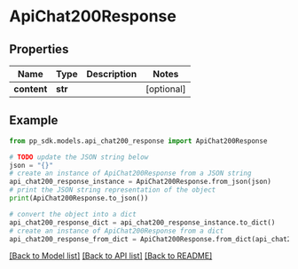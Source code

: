 # ApiChat200Response


## Properties

Name | Type | Description | Notes
------------ | ------------- | ------------- | -------------
**content** | **str** |  | [optional] 

## Example

```python
from pp_sdk.models.api_chat200_response import ApiChat200Response

# TODO update the JSON string below
json = "{}"
# create an instance of ApiChat200Response from a JSON string
api_chat200_response_instance = ApiChat200Response.from_json(json)
# print the JSON string representation of the object
print(ApiChat200Response.to_json())

# convert the object into a dict
api_chat200_response_dict = api_chat200_response_instance.to_dict()
# create an instance of ApiChat200Response from a dict
api_chat200_response_from_dict = ApiChat200Response.from_dict(api_chat200_response_dict)
```
[[Back to Model list]](../README.md#documentation-for-models) [[Back to API list]](../README.md#documentation-for-api-endpoints) [[Back to README]](../README.md)


